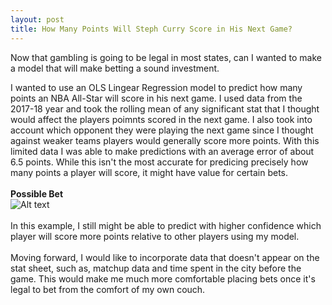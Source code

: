 ```yaml
---
layout: post
title: How Many Points Will Steph Curry Score in His Next Game?
---
```

Now that gambling is going to be legal in most states, can I wanted to make a model that will make betting a sound investment.<br/>

I wanted to use an OLS Lingear Regression model to predict how many points an NBA All-Star will score in his next game.
I used data from the 2017-18 year and took the rolling mean of any significant stat that I thought would affect the players poimnts
scored in the next game. I also took into account which opponent they were playing the next game since I thought against weaker teams
players would generally score more points. With this limited data I was able to make predictions with an average error of about 6.5 points.
While this isn't the most accurate for predicing precisely how many points a player will score, it might have value for certain bets.<br/><br/>
**Possible Bet** <br/>
![Alt text](/github.com/kevinlin994/kevinlin994.github.io/blob/master/images/examplebet.png "Possible Bet")
<br/><br/>
In this example, I still might be able to predict with higher confidence which player will score more points relative to other players using my model.
<br/>
<br/>
Moving forward, I would like to incorporate data that doesn't appear on the stat sheet, such as, matchup data and time spent in the city before the game.
This would make me much more comfortable placing bets once it's legal to bet from the comfort of my own couch.
